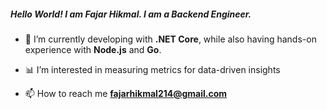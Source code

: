 <h5 align="left">Hello World! I am Fajar Hikmal. I am a Backend Engineer.</h5>

- 🌱 I’m currently developing with **.NET Core**, while also having hands-on experience with **Node.js** and **Go**.

- 📊 I’m interested in measuring metrics for data-driven insights

- 📫 How to reach me **fajarhikmal214@gmail.com**
